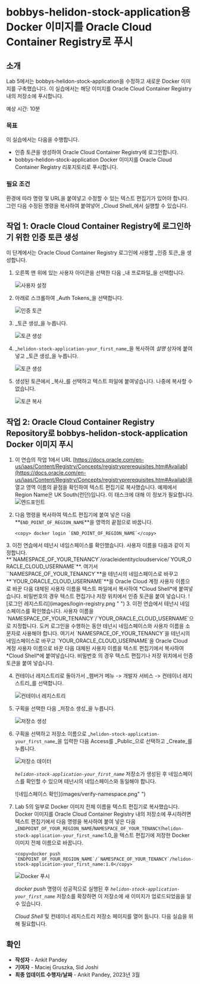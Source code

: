 # bobbys-helidon-stock-application용 Docker 이미지를 Oracle Cloud Container Registry로 푸시

## 소개

Lab 5에서는 bobbys-helidon-stock-application을 수정하고 새로운 Docker 이미지를 구축했습니다. 이 실습에서는 해당 이미지를 Oracle Cloud Container Registry 내의 저장소에 푸시합니다.

예상 시간: 10분

### 목표

이 실습에서는 다음을 수행합니다.

*   인증 토큰을 생성하여 Oracle Cloud Container Registry에 로그인합니다.
*   bobbys-helidon-stock-application Docker 이미지를 Oracle Cloud Container Registry 리포지토리로 푸시합니다.

### 필요 조건

환경에 따라 명령 및 URL을 붙여넣고 수정할 수 있는 텍스트 편집기가 있어야 합니다. 그런 다음 수정된 명령을 복사하여 붙여넣어 _Cloud Shell_에서 실행할 수 있습니다.

## 작업 1: Oracle Cloud Container Registry에 로그인하기 위한 인증 토큰 생성

이 단계에서는 Oracle Cloud Container Registry 로그인에 사용할 _인증 토큰_을 생성합니다.

1.  오른쪽 맨 위에 있는 사용자 아이콘을 선택한 다음 _내 프로파일_을 선택합니다.
    
    ![사용자 설정](images/user-settings.png " ")
    
2.  아래로 스크롤하여 _Auth Tokens_을 선택합니다.
    
    ![인증 토큰](images/auth-token.png " ")
    
3.  _토큰 생성_을 누릅니다.
    
    ![토큰 생성](images/generate-token.png " ")
    
4.  _`helidon-stock-application-your_first_name`_을 복사하여 _설명_ 상자에 붙여넣고 _토큰 생성_을 누릅니다.
    
    ![토큰 생성](images/token-create.png " ")
    
5.  생성된 토큰에서 _복사_를 선택하고 텍스트 파일에 붙여넣습니다. 나중에 복사할 수 없습니다.
    
    ![토큰 복사](images/copy-token.png " ")
    

## 작업 2: Oracle Cloud Container Registry Repository로 bobbys-helidon-stock-application Docker 이미지 푸시

1.  이 연습의 작업 1에서 URL [https://docs.oracle.com/en-us/iaas/Content/Registry/Concepts/registryprerequisites.htm#Availab](https://docs.oracle.com/en-us/iaas/Content/Registry/Concepts/registryprerequisites.htm#Availab)을 열고 영역 이름의 끝점을 확인하여 텍스트 편집기로 복사했습니다. 예제에서 Region Name은 UK South(런던)입니다. 이 태스크에 대해 이 정보가 필요합니다. ![엔드포인트](images/end-point.png)
    
2.  다음 명령을 복사하여 텍스트 편집기에 붙여 넣은 다음 **`END_POINT_OF_REGION_NAME`**을 영역의 끝점으로 바꿉니다.
    
        <copy> docker login `END_POINT_OF_REGION_NAME`</copy>
        

3\. 이전 연습에서 테넌시 네임스페이스를 확인했습니다. 사용자 이름을 다음과 같이 지정합니다. \*\*\`NAMESPACE\_OF\_YOUR\_TENANCY\`/oracleidentitycloudservice/\`YOUR\_ORACLE\_CLOUD\_USERNAME\`\*\*. 여기서 \`\`NAMESPACE\_OF\_YOUR\_TENANCY\`\*\*을 테넌시의 네임스페이스로 바꾸고 \*\*\`YOUR\_ORACLE\_CLOUD\_USERNAME\`\*\*을 Oracle Cloud 계정 사용자 이름으로 바꾼 다음 대체된 사용자 이름을 텍스트 파일에서 복사하여 \*Cloud Shell\*에 붙여넣습니다. 비밀번호의 경우 텍스트 편집기나 저장 위치에서 인증 토큰을 붙여 넣습니다. !\[로그인 레지스트리\](images/login-registry.png " ") 3\. 이전 연습에서 테넌시 네임스페이스를 확인했습니다. 사용자 이름을 \`NAMESPACE\_OF\_YOUR\_TENANCY\`/\`YOUR\_ORACLE\_CLOUD\_USERNAME\`으로 지정합니다. 도커 로그인을 수행하는 동안 테넌시 네임스페이스와 사용자 이름을 소문자로 사용해야 합니다. 여기서 \`NAMESPACE\_OF\_YOUR\_TENANCY\`을 테넌시의 네임스페이스로 바꾸고 \`YOUR\_ORACLE\_CLOUD\_USERNAME\`을 Oracle Cloud 계정 사용자 이름으로 바꾼 다음 대체된 사용자 이름을 텍스트 편집기에서 복사하여 \*Cloud Shell\*에 붙여넣습니다. 비밀번호 의 경우 텍스트 편집기나 저장 위치에서 인증 토큰을 붙여 넣습니다.

4.  컨테이너 레지스트리로 돌아가서 _햄버거 메뉴 -> 개발자 서비스 -> 컨테이너 레지스트리_를 선택합니다.
    
    ![컨테이너 레지스트리](images/container-registry.png " ")
    
5.  구획을 선택한 다음 _저장소 생성_을 누릅니다.
    
    ![저장소 생성](images/repository-create.png " ")
    
6.  구획을 선택하고 저장소 이름으로 _`helidon-stock-application-your_first_name`_을 입력한 다음 Access를 _Public_으로 선택하고 _Create_를 누릅니다.
    
    ![저장소 데이터](images/repository-data.png " ")
    
    _`helidon-stock-application-your_first_name`_ 저장소가 생성된 후 네임스페이스를 확인할 수 있으며 테넌시의 네임스페이스와 동일해야 합니다.
    
    !\[네임스페이스 확인\](images/verify-namespace.png" ")
    
7.  Lab 5의 일부로 Docker 이미지 전체 이름을 텍스트 편집기로 복사했습니다. Docker 이미지를 Oracle Cloud Container Registry 내의 저장소에 푸시하려면 텍스트 편집기에서 다음 명령을 복사하여 붙여 넣은 다음 _`ENDPOINT_OF_YOUR_REGION_NAME`/`NAMESPACE_OF_YOUR_TENANCY`/`helidon-stock-application-your_first_name`:1.0_을 텍스트 편집기에 저장한 Docker 이미지 전체 이름으로 바꿉니다.
    
        <copy>docker push `ENDPOINT_OF_YOUR_REGION_NAME`/`NAMESPACE_OF_YOUR_TENANCY`/helidon-stock-application-your_first_name:1.0</copy>
        
    
    ![Docker 푸시](images/docker-push.png " ")
    
    _docker push_ 명령이 성공적으로 실행된 후 _`helidon-stock-application-your_first_name`_ 저장소를 확장하면 이 저장소에 새 이미지가 업로드되었음을 알 수 있습니다.
    
    _Cloud Shell_ 및 컨테이너 레지스트리 저장소 페이지를 열어 둡니다. 다음 실습을 위해 필요합니다.
    

## 확인

*   **작성자** - Ankit Pandey
*   **기여자** - Maciej Gruszka, Sid Joshi
*   **최종 업데이트 수행자/날짜** - Ankit Pandey, 2023년 3월